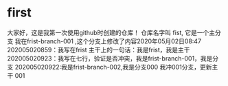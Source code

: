 # first
大家好，这是我第一次使用github时创建的仓库！
仓库名字叫 fist,
它是一个主分支
我在frist-branch-001 ,这个分支上修改了内容2020年05月02日08:47
202005020859：我写在frist 主干上的一句话：我是frist，我是主干
202005020923：我写在七行，验证是否冲突，我是frist-branch-001，我是分支
202005020922:我是frist-branch-002,我是分支000
我冲001分支，更新主干
001
